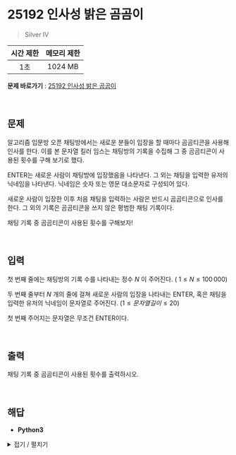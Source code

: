# 25192 인사성 밝은 곰곰이
> Silver IV

|시간 제한|메모리 제한|
|:---:|:---:|
|1초|1024 MB|

**문제 바로가기** : [25192 인사성 밝은 곰곰이](https://www.acmicpc.net/problem/25192 "25192 인사성 밝은 곰곰이")

</br>

## 문제
알고리즘 입문방 오픈 채팅방에서는 새로운 분들이 입장을 할 때마다 곰곰티콘을 사용해 인사를 한다. 이를 본 문자열 킬러 임스는 채팅방의 기록을 수집해 그 중 곰곰티콘이 사용된 횟수를 구해 보기로 했다.

ENTER는 새로운 사람이 채팅방에 입장했음을 나타낸다. 그 외는 채팅을 입력한 유저의 닉네임을 나타낸다. 닉네임은 숫자 또는 영문 대소문자로 구성되어 있다.

새로운 사람이 입장한 이후 처음 채팅을 입력하는 사람은 반드시 곰곰티콘으로 인사를 한다. 그 외의 기록은 곰곰티콘을 쓰지 않은 평범한 채팅 기록이다.

채팅 기록 중 곰곰티콘이 사용된 횟수를 구해보자!

</br>

## 입력
첫 번째 줄에는 채팅방의 기록 수를 나타내는 정수 
$N$ 이 주어진다. (
$1 \le N \le 100\,000$)

두 번째 줄부터 
$N$ 개의 줄에 걸쳐 새로운 사람의 입장을 나타내는 ENTER, 혹은 채팅을 입력한 유저의 닉네임이 문자열로 주어진다. $(1 \le 문자열 길이 \le 20)$

첫 번째 주어지는 문자열은 무조건 ENTER이다.

</br>

## 출력
채팅 기록 중 곰곰티콘이 사용된 횟수를 출력하시오.

</br>

## 해답
- **Python3**
<details>
<summary>접기 / 펼치기</summary>
<div markdown="1">

```py
from sys import stdin
loops = int(stdin.readline())
dictionary = {}
answer = 0

_ = stdin.readline()
for i in range(loops-1):
    strInput = stdin.readline().rstrip()
    if strInput == "ENTER":
        dictionary = {}
    elif strInput not in dictionary:
        answer += 1
        dictionary[strInput] = 1
print(answer)
```

</div>
</details>